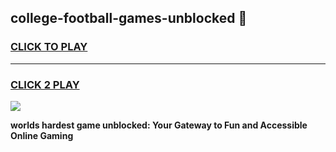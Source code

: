 
## college-football-games-unblocked 👋
<h3>
<a href="https://premium.freeplayer.one?title=college-football-games-unblocked&ref=14F">CLICK TO PLAY</a></h3>
<hr>

<h3>
<a href="https://premium.freeplayer.one?title=college-football-games-unblocked&ref=14F">CLICK 2 PLAY</a>
  
</h3>

<a href="https://premium.freeplayer.one?title=college-football-games-unblocked&ref=12F/"><img src="https://clearcache.store/games.png"></a>


**worlds hardest game unblocked: Your Gateway to Fun and Accessible Online Gaming**
